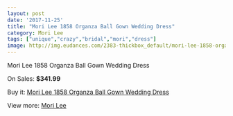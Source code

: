 ```yaml
---
layout: post
date: '2017-11-25'
title: "Mori Lee 1858 Organza Ball Gown Wedding Dress"
category: Mori Lee
tags: ["unique","crazy","bridal","mori","dress"]
image: http://img.eudances.com/2383-thickbox_default/mori-lee-1858-organza-ball-gown-wedding-dress.jpg
---
```

Mori Lee 1858 Organza Ball Gown Wedding Dress

On Sales: **$341.99**
<a href="https://www.eudances.com/en/mori-lee/794-mori-lee-1858-organza-ball-gown-wedding-dress.html"><amp-img layout="responsive" width="600" height="600" src="//img.eudances.com/2383-thickbox_default/mori-lee-1858-organza-ball-gown-wedding-dress.jpg" alt="Mori Lee 1858 Organza Ball Gown Wedding Dress 0" /></a>
<a href="https://www.eudances.com/en/mori-lee/794-mori-lee-1858-organza-ball-gown-wedding-dress.html"><amp-img layout="responsive" width="600" height="600" src="//img.eudances.com/2385-thickbox_default/mori-lee-1858-organza-ball-gown-wedding-dress.jpg" alt="Mori Lee 1858 Organza Ball Gown Wedding Dress 1" /></a>
<a href="https://www.eudances.com/en/mori-lee/794-mori-lee-1858-organza-ball-gown-wedding-dress.html"><amp-img layout="responsive" width="600" height="600" src="//img.eudances.com/2384-thickbox_default/mori-lee-1858-organza-ball-gown-wedding-dress.jpg" alt="Mori Lee 1858 Organza Ball Gown Wedding Dress 2" /></a>

Buy it: [Mori Lee 1858 Organza Ball Gown Wedding Dress](https://www.eudances.com/en/mori-lee/794-mori-lee-1858-organza-ball-gown-wedding-dress.html "Mori Lee 1858 Organza Ball Gown Wedding Dress")

View more: [Mori Lee](https://www.eudances.com/en/9-mori-lee "Mori Lee")